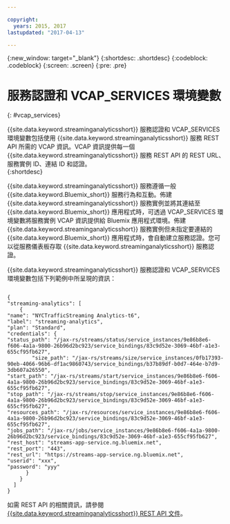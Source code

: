 ```yaml
---

copyright:
  years: 2015, 2017
lastupdated: "2017-04-13"

---
```


<!-- Attribute definitions -->
{:new_window: target="_blank"}
{:shortdesc: .shortdesc}
{:codeblock: .codeblock}
{:screen: .screen}
{:pre: .pre}

# 服務認證和 VCAP_SERVICES 環境變數
{: #vcap_services}

{{site.data.keyword.streaminganalyticsshort}} 服務認證和 VCAP_SERVICES 環境變數包括使用 {{site.data.keyword.streaminganalyticsshort}} 服務 REST API 所需的 VCAP 資訊。VCAP 資訊提供每一個 {{site.data.keyword.streaminganalyticsshort}} 服務 REST API 的 REST URL、服務實例 ID、連結 ID 和認證。  
{:shortdesc}


{{site.data.keyword.streaminganalyticsshort}} 服務遵循一般 {{site.data.keyword.Bluemix_short}} 服務行為和互動。佈建 {{site.data.keyword.streaminganalyticsshort}} 服務實例並將其連結至 {{site.data.keyword.Bluemix_short}} 應用程式時，可透過 VCAP_SERVICES 環境變數將服務實例 VCAP 資訊提供給 Bluemix 應用程式環境。佈建 {{site.data.keyword.streaminganalyticsshort}} 服務實例但未指定要連結的 {{site.data.keyword.Bluemix_short}} 應用程式時，會自動建立服務認證。您可以從服務儀表板存取 {{site.data.keyword.streaminganalyticsshort}} 服務認證。


{{site.data.keyword.streaminganalyticsshort}} 服務認證和 VCAP_SERVICES 環境變數包括下列範例中所呈現的資訊：

<pre><code>
{
"streaming-analytics": [
    {
"name": "NYCTrafficStreaming Analytics-t6",
"label": "streaming-analytics",
"plan": "Standard",
"credentials": {
"status_path": "/jax-rs/streams/status/service_instances/9e86b8e6-f606-4a1a-9800-26b96d2bc923/service_bindings/83c9d52e-3069-46bf-a1e3-655cf95fb627",
        "size_path": "/jax-rs/streams/size/service_instances/0fb17393-90eb-4066-96b6-df1ac9860743/service_bindings/b37b89df-b0d7-464e-b7d9-3db607a26550",
"start_path": "/jax-rs/streams/start/service_instances/9e86b8e6-f606-4a1a-9800-26b96d2bc923/service_bindings/83c9d52e-3069-46bf-a1e3-655cf95fb627",
"stop_path": "/jax-rs/streams/stop/service_instances/9e86b8e6-f606-4a1a-9800-26b96d2bc923/service_bindings/83c9d52e-3069-46bf-a1e3-655cf95fb627",
"resources_path": "/jax-rs/resources/service_instances/9e86b8e6-f606-4a1a-9800-26b96d2bc923/service_bindings/83c9d52e-3069-46bf-a1e3-655cf95fb627",
"jobs_path": "/jax-rs/jobs/service_instances/9e86b8e6-f606-4a1a-9800-26b96d2bc923/service_bindings/83c9d52e-3069-46bf-a1e3-655cf95fb627",
"rest_host": "streams-app-service.ng.bluemix.net",
"rest_port": "443",
"rest_url": "https://streams-app-service.ng.bluemix.net",
"userid": "xxx",
"password": "yyy"
      }
    }
  ]
}	  
</code></pre>

如需 REST API 的相關資訊，請參閱 [{{site.data.keyword.streaminganalyticsshort}} REST API 文件](https://console.ng.bluemix.net/apidocs/220)。
